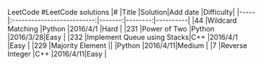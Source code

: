 LeetCode
#LeetCode  solutions 
|#    |Title                       |Solution|Add date |Difficulty|
|-----|:--------------------------:|-------:|--------:|----------|
|44   |Wildcard Matching           |Python  |2016/4/1 |Hard      |
|231  |Power of Two                |Python  |2016/3/28|Easy      |
|232  |Implement Queue using Stacks|C++     |2016/4/1 |Easy      |
|229  |Majority Element ||         |Python  |2016/4/11|Medium    |
|7    |Reverse Integer             |C++     |2016/4/11|Easy      |      